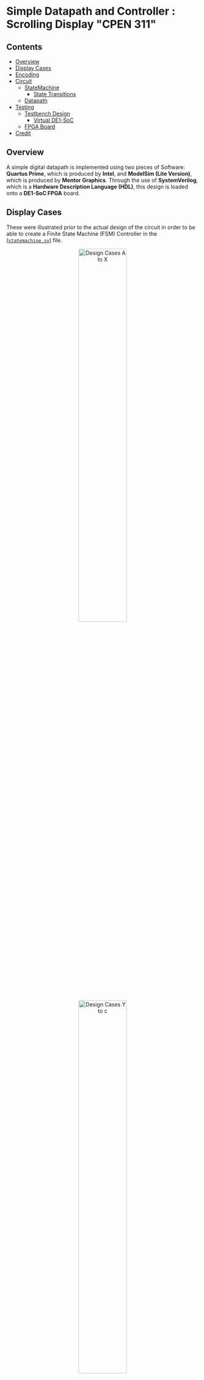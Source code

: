 # Simple Datapath and Controller : Scrolling Display "CPEN 311"

## Contents
* [Overview](#Overview)
* [Display Cases](#Display-Cases)
* [Encoding](#Encoding)
* [Circuit](#Circuit)
    * [StateMachine](#StateMachine)
        * [State Transitions](#State-Transitions)
    * [Datapath](#Datapath)
* [Testing](#Testing)
    * [Testbench Design](#Testbench-Design)
        * [Virtual DE1-SoC](#Virtual-DE1-SoC)
    * [FPGA Board](#FPGA-Board)
* [Credit](#Credit)

## Overview

A simple digital datapath is implemented using two pieces of Software: <b>Quartus Prime</b>, which is produced by <b>Intel</b>, and <b>ModelSim (Lite Version)</b>, which is produced by <b>Mentor Graphics</b>. Through the use of <b>SystemVerilog</b>, which is a <b>Hardware Description Language (HDL)</b>, this design is loaded onto a <b>DE1-SoC FPGA</b> board.

## Display Cases

These were illustrated prior to the actual design of the circuit in order to be able to create a Finite State Machine (FSM) Controller in the [(`statemachine.sv`)](statemachine.sv) file.

<p align = "center"><img src = "figures/Cases_A_To_X.JPG" width = "50%" height = "50%" title = "Design Cases A to X"></p>

<p align = "center"><img src = "figures/Cases_Y_To_c.JPG" width = "50%" height = "50%" title = "Design Cases Y to c"></p>

## Encoding

The 7-Segment Display on the De1-SoC is driven by active-low `HEX` outputs (i.e. 0 values turn the segment **ON** and 1 values turn the segment **OFF**.) However, the Loop Count on the `LEDR` outputs are active-high. For our purposes, we will encode this in the LED Handler in the [(`led_handler.sv`)](led_handler.sv) file as a 10-bit one hot bus.

| 7-Segment Display | Code | 
| ----------------- | ---- |
| C | 7'b1000110 |
| P | 7'b0001100 |
| E | 7'b0000110 |
| n | 7'b1001000 |
| 3 | 7'b0110000 |
| 1 | 7'b1111001 |
| b | 7'b0000011 |
| y | 7'b0010001 |
| e | 7'b0000100 |

## Circuit

Based on previous knowledge of similar digital datapaths, the top level diagram of was created as shown below.

<p align = "center"><img src = "figures/Circuit_Diagram.JPG" width = "60%" height = "60%" title = "Top Level Diagram"></p>

### StateMachine

The controller of the circuit will be moving through a series of states. The outputs and the next state at a given time will be dependent on both the inputs and the current state. 

The current state will be changing on every positive clock edge if the active-low reset signal is deasserted (i.e. sequential, synchronous). The outputs and next state are driven by combinational logic and are changed through "blocking" assignments so that they take effect in series.  

<p align = "center"><img src = "figures/State_Machine.JPG" width="60%" height="60%" title= "State Machine"></p>

#### State Transitions

| Current State | Next State | Conditions |
| ------------- | ---------- | ---------- |
| X | ResetState | (resetb == 0) && (posedge clock) |
| ResetState | HardwareOffState | (resetb == 1) && (posedge clock) |
| HardwareOffState | DisplayCase_A_State | (resetb == 1) && (posedge clock) |
| DisplayCase_A_State | DisplayCase_B_J_State | (resetb == 1) && (posedge clock) | 
| DisplayCase_B_J_State ... | ... DisplayCase_E_M_State | (resetb == 1) && (posedge clock) |
| DisplayCase_E_M_State | DisplayCase_F_State | (resetb == 1) && (posedge clock) && (incremented_count < 10'b1000000000) |
| DisplayCase_E_M_State | DisplayCase_N_State | (resetb == 1) && (posedge clock) && (incremented_count == 10'b1000000000) |
| DisplayCase_F_State ... | ... DisplayCase_I_State | (resetb == 1) && (posedge clock) |
| DisplayCase_I_State | DisplayCase_B_J_State | (resetb == 1) && (posedge clock) |
| DisplayCase_N_State ... | ... DisplayCase_Q_State | (resetb == 1) && (posedge clock) |
| DisplayCase_Q_State | DisplayCase_R_State | (resetb == 1) && (posedge clock) |
| DisplayCase_R_State | DisplayCase_S_V_State | (resetb == 1) && (posedge clock) && (incremented_count != 10'b1111111111) |
| DisplayCase_R_State | DisplayCase_R_State | (resetb == 1) && (posedge clock) && (incremented_count == 10'b1111111111) |
| DisplayCase_S_V_State ... | ... DisplayCase_U_X_State | (resetb == 1) && (posedge clock) |
| DisplayCase_U_X_State | DisplayCase_Y_State | (resetb == 1) && (posedge clock) |
| DisplayCase_Y_State ... | ... DisplayCase_c_State | (resetb == 1) && (posedge clock) |
| Displaycase_c_State | DisplayCase_R_State | (resetb == 1) && (posedge clock) |

### Datapath

The Display 1 .. 6 are instantiated as modified 7-bit registers, which default to turn the respective 7-Segment Display off on active-low reset.
The LED Handler is a heavily modified 10-bit register, which increments a 10-bit one hot bus as the message loops through the <b>DE1-SoC FPGA</b>. 

There is also a Flickering Light Effect that is implemented on completion of 10 loops around the board.

## Testing

An equal amount of work has been done to ensure the circuit is functioning exactly as intended with multiple tests checked through Simulation and loading the design onto the physical <b>DE1-SoC FPGA</b> board.

### Testbench Design

For each of the `.sv` files included in this project, a corresponding Testbench was written to cycle the clock and thoroughly evaluate the functioning of the inputs and outputs. Our Testbench modules have no ports and instead instantiate the corresponding synthesizable <b>SystemVerilog</b> module. The Testbench drives the clock using the <b>Verilog</b> delay syntax (`#`). We tried our best to exhaustively test our <b>SystemVerilog Register Transfer Level (RTL)</b> code. To exercise the entire <b>Design Under Test (DUT)</b>, we use text output (<b>Verilog</b> `$display`) to check whether our signals are the expected value.

These Testbenches were simulated on <b>Modelsim</b> in a very lengthy procedure involving clock-timing to modify inputs on a positive clock edge and wait until the negative clock edge to evaluate the outputs. Due to timing issues arising during this testing procedure, every timed delay has been commented in the `tb_ ... .sv` files
to make debugging the <b>Verilog</b> a smoother process. 

#### Virtual-DE1-SoC

This was developed by <b>The University of British Columbia Electrical and Computer Engineering Department</b> as an emulator. It allows a visual representation of the functionality of the real board (i.e. buttons, LEDs, HEX Displays). More detail is provided in the [`de1-gui`](de1-gui) directory.

For our purposes, we have instantiated this in our [(`tb_scrolling_display.sv`)](tb_scrolling_display.sv) file to try our best at mimicing the actual <b>DE1-SoC FPGA</b> board.

### FPGA Board

A project is created using <b>Quartus Prime</b> software to load the `.sv` files onto the <b>DE1-SoC FPGA</b> board. The board must be specified in the Project Wizard and the pin assignments must be imported from the [(`DE1_SoC.qsf`)](settings/`DE1_SoC.qsf) file and copied into the [(`scrolling_display.qsf`)](quartus_simulation/output_files/scrolling_display.sof) file. This step is crucial to avoid damaging the $200 piece of equipment. Following this step, the <i>Start Compilation</i> tool is run over the duration of several minutes. Using the <i>Programmer</i> tool, the design is downloaded onto the <b>DE1-SoC FPGA</b> board via <b>JTAG</b>. 

The videos in the [`demonstrations`](demonstrations) directory show the end result of this procedure as well as the output on the <b>DE1-SoC FPGA</b>. This directory is tracked using <b>Git LFS</b> due to size restrictions.</i>


## Credit

<p>
    The idea for this project was derived from <b>The University of British Columbia Electrical and Computer Engineering</b> Undergraduate program. 
    The <b>APSC 160 - Introduction to Computation</b> and <b>CPEN 311 - Digital Systems Design</b> course requirements involve two individual projects which acted as the inspiration
    for this circuit. A Scrolling 'HELLO' Display originally created using <b>C Programming</b> concepts in <b>APSC 160</b> was redesigned through the use of <b>Digital Design</b> concepts from a Baccarat engine created in <b>CPEN 311</b>.
</p>

The entire design document is included in the [(`design.pdf`)](design.pdf) file.